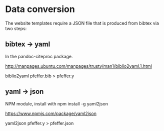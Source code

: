 # Data conversion
The website templates require a JSON file that is produced from bibtex via two steps:

## bibtex -> yaml

In the pandoc-citeproc package.

http://manpages.ubuntu.com/manpages/trusty/man1/biblio2yaml.1.html

 biblio2yaml pfeffer.bib > pfeffer.y

## yaml -> json

NPM module, install with npm install -g yaml2json

https://www.npmjs.com/package/yaml2json

 yaml2json pfeffer.y > pfeffer.json 

